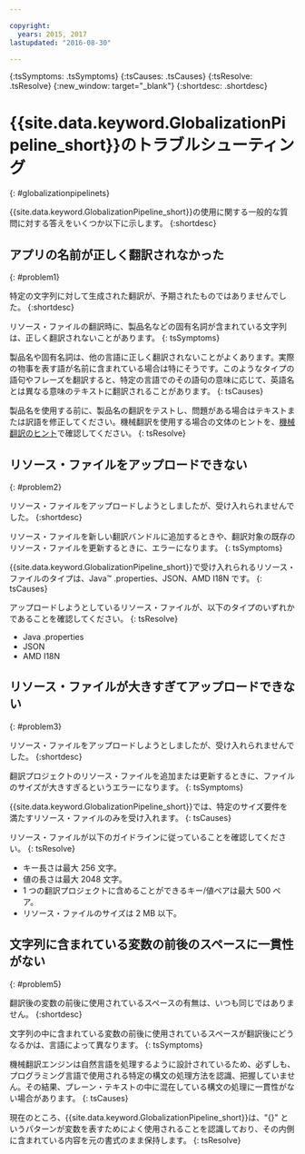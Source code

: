 ```yaml
---

copyright:
  years: 2015, 2017
lastupdated: "2016-08-30"

---
```


{:tsSymptoms: .tsSymptoms} 
{:tsCauses: .tsCauses} 
{:tsResolve: .tsResolve} 
{:new_window: target="_blank"}
{:shortdesc: .shortdesc}

# {{site.data.keyword.GlobalizationPipeline_short}}のトラブルシューティング
{: #globalizationpipelinets}

{{site.data.keyword.GlobalizationPipeline_short}}の使用に関する一般的な質問に対する答えをいくつか以下に示します。
{:shortdesc}


## アプリの名前が正しく翻訳されなかった
{: #problem1}

特定の文字列に対して生成された翻訳が、予期されたものではありませんでした。
{:shortdesc}

リソース・ファイルの翻訳時に、製品名などの固有名詞が含まれている文字列は、正しく翻訳されないことがあります。
{: tsSymptoms}

製品名や固有名詞は、他の言語に正しく翻訳されないことがよくあります。実際の物事を表す語が名前に含まれている場合は特にそうです。このようなタイプの語句やフレーズを翻訳すると、特定の言語でのその語句の意味に応じて、英語名とは異なる意味のテキストに翻訳されることがあります。
{: tsCauses}

製品名を使用する前に、製品名の翻訳をテストし、問題がある場合はテキストまたは訳語を修正してください。機械翻訳を使用する場合の文体のヒントを、[機械翻訳のヒント](./tips.html#globalizationpipeline_tips)で確認してください。
{: tsResolve}



## リソース・ファイルをアップロードできない
{: #problem2}

リソース・ファイルをアップロードしようとしましたが、受け入れられませんでした。
{:shortdesc}

リソース・ファイルを新しい翻訳バンドルに追加するときや、翻訳対象の既存のリソース・ファイルを更新するときに、エラーになります。
{: tsSymptoms}

{{site.data.keyword.GlobalizationPipeline_short}}で受け入れられるリソース・ファイルのタイプは、Java™ .properties、JSON、AMD I18N です。
{: tsCauses}

アップロードしようとしているリソース・ファイルが、以下のタイプのいずれかであることを確認してください。
{: tsResolve}
* Java .properties
* JSON
* AMD I18N



## リソース・ファイルが大きすぎてアップロードできない
{: #problem3}

リソース・ファイルをアップロードしようとしましたが、受け入れられませんでした。
{:shortdesc}

翻訳プロジェクトのリソース・ファイルを追加または更新するときに、ファイルのサイズが大きすぎるというエラーになります。
{: tsSymptoms}

{{site.data.keyword.GlobalizationPipeline_short}}では、特定のサイズ要件を満たすリソース・ファイルのみを受け入れます。
{: tsCauses}

リソース・ファイルが以下のガイドラインに従っていることを確認してください。
{: tsResolve}
* キー長さは最大 256 文字。
* 値の長さは最大 2048 文字。
* 1 つの翻訳プロジェクトに含めることができるキー/値ペアは最大 500 ペア。
* リソース・ファイルのサイズは 2 MB 以下。




## 文字列に含まれている変数の前後のスペースに一貫性がない
{: #problem5}

翻訳後の変数の前後に使用されているスペースの有無は、いつも同じではありません。
{:shortdesc}

文字列の中に含まれている変数の前後に使用されているスペースが翻訳後にどうなるかは、言語によって異なります。
{: tsSymptoms}

機械翻訳エンジンは自然言語を処理するように設計されているため、必ずしも、プログラミング言語で使用される特定の構文の処理方法を認識、把握していません。その結果、プレーン・テキストの中に混在している構文の処理に一貫性がない場合があります。
{: tsCauses}

現在のところ、{{site.data.keyword.GlobalizationPipeline_short}}は、"{}" というパターンが変数を表すためによく使用されることを認識しており、その内側に含まれている内容を元の書式のまま保持します。
{: tsResolve}
